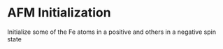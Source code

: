# AFM Initialization

Initialize some of the Fe atoms in a positive and others in a negative spin state
